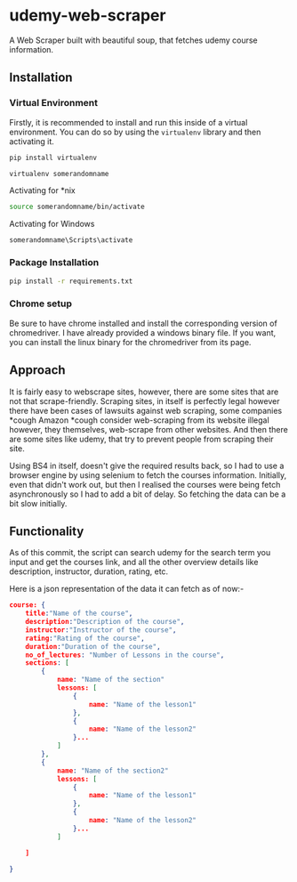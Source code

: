 # udemy-web-scraper

A Web Scraper built with beautiful soup, that fetches udemy course information.

## Installation

### Virtual Environment

Firstly, it is recommended to install and run this inside of a virtual environment. You can do so by using the `virtualenv` library and then activating it.

```sh
pip install virtualenv

virtualenv somerandomname

```

Activating for \*nix

```sh
source somerandomname/bin/activate
```

Activating for Windows

```
somerandomname\Scripts\activate
```

### Package Installation

```sh
pip install -r requirements.txt
```

### Chrome setup

Be sure to have chrome installed and install the corresponding version of chromedriver. I have already provided a windows binary file. If you want, you can install the linux binary for the chromedriver from its page.

## Approach

It is fairly easy to webscrape sites, however, there are some sites that are not that scrape-friendly. Scraping sites, in itself is perfectly legal however there have been cases of lawsuits against web scraping, some companies \*cough Amazon \*cough consider web-scraping from its website illegal however, they themselves, web-scrape from other websites. And then there are some sites like udemy, that try to prevent people from scraping their site.

Using BS4 in itself, doesn't give the required results back, so I had to use a browser engine by using selenium to fetch the courses information. Initially, even that didn't work out, but then I realised the courses were being fetch asynchronously so I had to add a bit of delay. So fetching the data can be a bit slow initially.

## Functionality

As of this commit, the script can search udemy for the search term you input and get the courses link, and all the other overview details like description, instructor, duration, rating, etc.

Here is a json representation of the data it can fetch as of now:-

```json
course: {
    title:"Name of the course",
    description:"Description of the course",
    instructor:"Instructor of the course",
    rating:"Rating of the course",
    duration:"Duration of the course",
    no_of_lectures: "Number of Lessons in the course",
    sections: [
        {
            name: "Name of the section"
            lessons: [
                {
                    name: "Name of the lesson1"
                },
                {
                    name: "Name of the lesson2"
                }...
            ]
        },
        {
            name: "Name of the section2"
            lessons: [
                {
                    name: "Name of the lesson1"
                },
                {
                    name: "Name of the lesson2"
                }...
            ]

    ]

}
```
